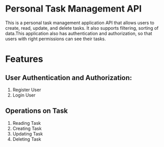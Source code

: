 # Personal Task Management API

This is a personal task management application API that allows users to create, read, update, and delete tasks. It also supports filtering, sorting of data.This application also has authentication and authorization, so that users with right permissions can see their tasks.

# Features

## User Authentication and Authorization:

1. Register User
2. Login User

## Operations on Task

1. Reading Task
2. Creating Task
3. Updating Task
4. Deleting Task
